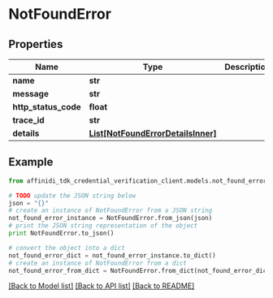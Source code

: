 # NotFoundError

## Properties

| Name                 | Type                                                                | Description | Notes      |
| -------------------- | ------------------------------------------------------------------- | ----------- | ---------- |
| **name**             | **str**                                                             |             |
| **message**          | **str**                                                             |             |
| **http_status_code** | **float**                                                           |             |
| **trace_id**         | **str**                                                             |             |
| **details**          | [**List[NotFoundErrorDetailsInner]**](NotFoundErrorDetailsInner.md) |             | [optional] |

## Example

```python
from affinidi_tdk_credential_verification_client.models.not_found_error import NotFoundError

# TODO update the JSON string below
json = "{}"
# create an instance of NotFoundError from a JSON string
not_found_error_instance = NotFoundError.from_json(json)
# print the JSON string representation of the object
print NotFoundError.to_json()

# convert the object into a dict
not_found_error_dict = not_found_error_instance.to_dict()
# create an instance of NotFoundError from a dict
not_found_error_from_dict = NotFoundError.from_dict(not_found_error_dict)
```

[[Back to Model list]](../README.md#documentation-for-models) [[Back to API list]](../README.md#documentation-for-api-endpoints) [[Back to README]](../README.md)

